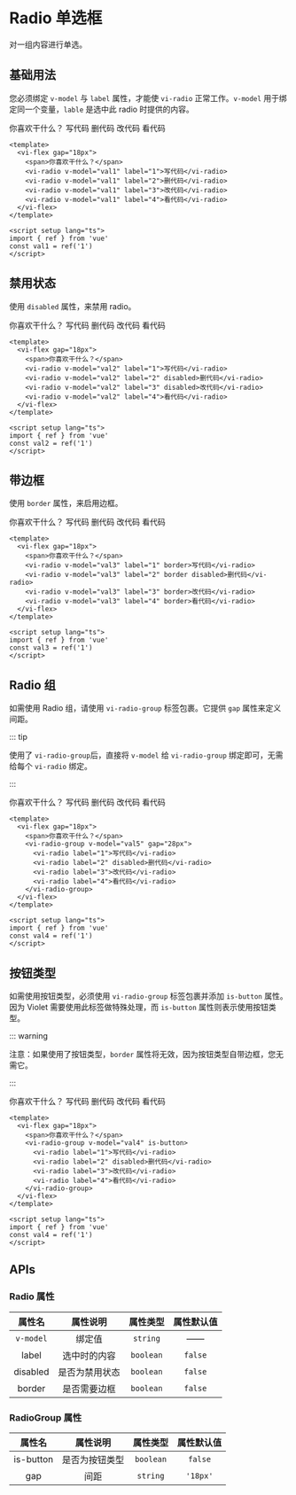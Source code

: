 <script setup lang="ts">
import { ref } from 'vue'

const val1 = ref('1')
const val2 = ref('1')
const val3 = ref('1')
const val4 = ref('1')
const val5 = ref('1')
</script>

# Radio 单选框

对一组内容进行单选。

## 基础用法

您必须绑定 `v-model` 与 `label` 属性，才能使 `vi-radio` 正常工作。`v-model` 用于绑定同一个变量，`lable` 是选中此 radio 时提供的内容。

<div class="examples">
  <vi-flex gap="18px">
    <span>你喜欢干什么？</span>
    <vi-radio v-model="val1" label="1">写代码</vi-radio>
    <vi-radio v-model="val1" label="2">删代码</vi-radio>
    <vi-radio v-model="val1" label="3">改代码</vi-radio>
    <vi-radio v-model="val1" label="4">看代码</vi-radio>
  </vi-flex>
</div>

```vue
<template>
  <vi-flex gap="18px">
    <span>你喜欢干什么？</span>
    <vi-radio v-model="val1" label="1">写代码</vi-radio>
    <vi-radio v-model="val1" label="2">删代码</vi-radio>
    <vi-radio v-model="val1" label="3">改代码</vi-radio>
    <vi-radio v-model="val1" label="4">看代码</vi-radio>
  </vi-flex>
</template>

<script setup lang="ts">
import { ref } from 'vue'
const val1 = ref('1')
</script>
```

## 禁用状态

使用 `disabled` 属性，来禁用 radio。

<div class="examples">
  <vi-flex gap="18px">
    <span>你喜欢干什么？</span>
    <vi-radio v-model="val2" label="1">写代码</vi-radio>
    <vi-radio v-model="val2" label="2" disabled>删代码</vi-radio>
    <vi-radio v-model="val2" label="3" disabled>改代码</vi-radio>
    <vi-radio v-model="val2" label="4">看代码</vi-radio>
  </vi-flex>
</div>

```vue
<template>
  <vi-flex gap="18px">
    <span>你喜欢干什么？</span>
    <vi-radio v-model="val2" label="1">写代码</vi-radio>
    <vi-radio v-model="val2" label="2" disabled>删代码</vi-radio>
    <vi-radio v-model="val2" label="3" disabled>改代码</vi-radio>
    <vi-radio v-model="val2" label="4">看代码</vi-radio>
  </vi-flex>
</template>

<script setup lang="ts">
import { ref } from 'vue'
const val2 = ref('1')
</script>
```

## 带边框

使用 `border` 属性，来启用边框。

<div class="examples">
  <vi-flex gap="18px">
    <span>你喜欢干什么？</span>
    <vi-radio v-model="val3" label="1" border>写代码</vi-radio>
    <vi-radio v-model="val3" label="2" border disabled>删代码</vi-radio>
    <vi-radio v-model="val3" label="3" border>改代码</vi-radio>
    <vi-radio v-model="val3" label="4" border>看代码</vi-radio>
  </vi-flex>
</div>

```vue
<template>
  <vi-flex gap="18px">
    <span>你喜欢干什么？</span>
    <vi-radio v-model="val3" label="1" border>写代码</vi-radio>
    <vi-radio v-model="val3" label="2" border disabled>删代码</vi-radio>
    <vi-radio v-model="val3" label="3" border>改代码</vi-radio>
    <vi-radio v-model="val3" label="4" border>看代码</vi-radio>
  </vi-flex>
</template>

<script setup lang="ts">
import { ref } from 'vue'
const val3 = ref('1')
</script>
```

## Radio 组

如需使用 Radio 组，请使用 `vi-radio-group` 标签包裹。它提供 `gap` 属性来定义间距。

::: tip

使用了 `vi-radio-group`后，直接将 `v-model` 给 `vi-radio-group` 绑定即可，无需给每个 `vi-radio` 绑定。

:::

<div class="examples">
  <vi-flex gap="18px">
    <span>你喜欢干什么？</span>
    <vi-radio-group v-model="val5" gap="28px">
      <vi-radio label="1">写代码</vi-radio>
      <vi-radio label="2" disabled>删代码</vi-radio>
      <vi-radio label="3">改代码</vi-radio>
      <vi-radio label="4">看代码</vi-radio>
    </vi-radio-group>
  </vi-flex>
</div>

```vue
<template>
  <vi-flex gap="18px">
    <span>你喜欢干什么？</span>
    <vi-radio-group v-model="val5" gap="28px">
      <vi-radio label="1">写代码</vi-radio>
      <vi-radio label="2" disabled>删代码</vi-radio>
      <vi-radio label="3">改代码</vi-radio>
      <vi-radio label="4">看代码</vi-radio>
    </vi-radio-group>
  </vi-flex>
</template>

<script setup lang="ts">
import { ref } from 'vue'
const val4 = ref('1')
</script>
```

## 按钮类型

如需使用按钮类型，必须使用 `vi-radio-group` 标签包裹并添加 `is-button` 属性。因为 Violet 需要使用此标签做特殊处理，而 `is-button` 属性则表示使用按钮类型。

::: warning

注意：如果使用了按钮类型，`border` 属性将无效，因为按钮类型自带边框，您无需它。

:::

<div class="examples">
  <vi-flex gap="18px">
    <span>你喜欢干什么？</span>
    <vi-radio-group v-model="val4" is-button>
      <vi-radio label="1">写代码</vi-radio>
      <vi-radio label="2" disabled>删代码</vi-radio>
      <vi-radio label="3">改代码</vi-radio>
      <vi-radio label="4">看代码</vi-radio>
    </vi-radio-group>
  </vi-flex>
</div>

```vue
<template>
  <vi-flex gap="18px">
    <span>你喜欢干什么？</span>
    <vi-radio-group v-model="val4" is-button>
      <vi-radio label="1">写代码</vi-radio>
      <vi-radio label="2" disabled>删代码</vi-radio>
      <vi-radio label="3">改代码</vi-radio>
      <vi-radio label="4">看代码</vi-radio>
    </vi-radio-group>
  </vi-flex>
</template>

<script setup lang="ts">
import { ref } from 'vue'
const val4 = ref('1')
</script>
```

## APIs

### Radio 属性

| 属性名 | 属性说明 | 属性类型 | 属性默认值 |
| :---: | :---: | :---: | :---: |
| `v-model` | 绑定值 | `string` | —— |
| label | 选中时的内容 | `boolean` | `false` |
| disabled | 是否为禁用状态 | `boolean` | `false` |
| border | 是否需要边框 | `boolean` | `false` |

### RadioGroup 属性

| 属性名 | 属性说明 | 属性类型 | 属性默认值 |
| :---: | :---: | :---: | :---: |
| is-button | 是否为按钮类型 | `boolean` | `false` |
| gap | 间距 | `string` | `'18px'` |
